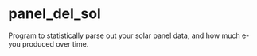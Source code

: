 # panel_del_sol
Program to statistically parse out your solar panel data, and how much e- you produced over time.
